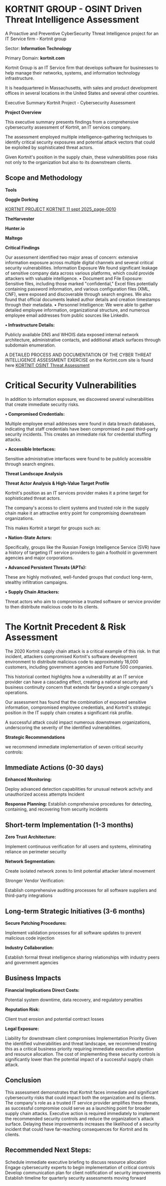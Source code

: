 # KORTNIT GROUP - OSINT Driven Threat Intelligence Assessment
A Proactive and Preventive CyberSecurity Threat Intelligence project for an IT Service firm - Kortnit group

Sector: **Information Technology**

Primary Domain: **kortnit.com**

Kortnit Group is an IT Service firm that develops software for businesses to help manage their networks, systems, and information technology infrastructure.

It is headquartered in Massachusetts, with sales and product development offices in several locations in the United States and several other countries.

Executive Summary Kortnit Project - Cybersecurity Assessment

**Project Overview**

This executive summary presents findings from a comprehensive cybersecurity assessment of Kortnit, an IT services company. 

The assessment employed multiple intelligence-gathering techniques to identify critical security exposures and potential attack vectors that could be exploited by sophisticated threat actors. 

Given Kortnit's position in the supply chain, these vulnerabilities pose risks not only to the organization but also to its downstream clients.

## **Scope and Methodology**

**Tools**

**Goggle Dorking**

[KORTNIT PROJECT KORTNIT 11 sept 2025_page-0010](https://github.com/princecharming24hrs/KORTNIT-OSINT-DRIVEN-THREAT-INTELLIGENCE-ASSESSMENT/blob/main/assets/KORTNIT%20PROJECT%20KORTNIT%2011%20sept%202025_page-0010.jpg)


**TheHarvester**


**Hunter.io**


**Maltego**















**Critical Findings**

Our assessment identified two major areas of concern: extensive information exposure across multiple digital channels and several critical security vulnerabilities.
Information Exposure 
We found significant leakage of sensitive company data across various platforms, which could provide attackers with valuable intelligence. 
• Document and File Exposure: 
Sensitive files, including those marked "confidential," Excel files potentially containing password information, and various configuration files (XML, CNF), were exposed and discoverable through search engines. 
We also found that official documents leaked author details and creation timestamps through their metadata. 
• Personnel Intelligence: 
We were able to gather detailed employee information, organizational structure, and numerous employee email addresses from public sources like LinkedIn. 

**• Infrastructure Details:** 

Publicly available DNS and WHOIS data exposed internal network architecture, administrative contacts, and additional attack surfaces through subdomain enumeration.

A DETAILED PROCESS AND DOCUMENTATION OF THE CYBER THREAT INTELLIGENCE ASSESSMENT EXERCISE on the Kortint.com site is found here [KORTNIT OSINT Threat Assessment](https://drive.google.com/file/d/1r-KLdSG9yALPLZJXL9zbjaZtcksr92Xi/view?usp=drive_link)

# **Critical Security Vulnerabilities** 
In addition to information exposure, we discovered several vulnerabilities that create immediate security risks. 

**• Compromised Credentials:** 

Multiple employee email addresses were found in data breach databases, indicating that staff credentials have been compromised in past third-party security incidents. 
This creates an immediate risk for credential stuffing attacks. 

**• Accessible Interfaces:** 

Sensitive administrative interfaces were found to be publicly accessible through search engines.

**Threat Landscape Analysis** 

**Threat Actor Analysis & High-Value Target**
**Profile** 

Kortnit's position as an IT services provider makes it a prime target for sophisticated threat actors.

 The company's access to client systems and trusted role in the supply chain make it an attractive entry point for compromising downstream organizations. 
 
This makes Kortnit a target for groups such as: 

**• Nation-State Actors:** 

Specifically, groups like the Russian Foreign Intelligence Service (SVR) have a history of targeting IT service providers to gain a foothold in government agencies and major corporations. 

**• Advanced Persistent Threats (APTs):**

These are highly motivated, well-funded groups that conduct long-term, stealthy infiltration campaigns. 

**• Supply Chain Attackers:** 

Threat actors who aim to compromise a trusted software or service provider to then distribute malicious code to its clients.


# **The Kortnit Precedent & Risk Assessment** 

The 2020 Kortnit supply chain attack is a critical example of this risk. In that incident, attackers compromised Kortnit's software development environment to distribute malicious code to approximately 18,000 customers, including government agencies and Fortune 500 companies. 

This historical context highlights how a vulnerability at an IT service provider can have a cascading effect, creating a national security and business continuity concern that extends far beyond a single company's operations. 

Our assessment has found that the combination of exposed sensitive information, compromised employee credentials, and Kortnit's strategic position in the IT supply chain creates a significant risk profile.

 A successful attack could impact numerous downstream organizations, underscoring the severity of the identified vulnerabilities.

**Strategic Recommendations** 

we recommend immediate implementation of seven critical security controls: 

## **Immediate Actions (0-30 days)** 

**Enhanced Monitoring:** 

Deploy advanced detection capabilities for unusual network activity and unauthorized access attempts Incident 

**Response Planning:** 
Establish comprehensive procedures for detecting, containing, and recovering from security incidents 

## **Short-term Implementation (1-3 months)** 

**Zero Trust Architecture:** 

Implement continuous verification for all users and systems, eliminating reliance on perimeter security 

**Network Segmentation:** 

Create isolated network zones to limit potential attacker lateral movement 

Stronger Vendor Verification: 

Establish comprehensive auditing processes for all software suppliers and third-party integrations 

## **Long-term Strategic Initiatives (3-6 months)**

**Secure Patching Procedures:** 

Implement validation processes for all software updates to prevent malicious code injection

**Industry Collaboration:** 

Establish formal threat intelligence sharing relationships with industry peers and government agencies 

## **Business Impacts**

**Financial Implications Direct Costs:** 

Potential system downtime, data recovery, and regulatory penalties 

**Reputation Risk:** 

Client trust erosion and potential contract losses 

**Legal Exposure:** 

Liability for downstream client compromises Implementation Priority
Given the identified vulnerabilities and threat landscape, we recommend treating this as a critical business priority requiring immediate executive attention and resource allocation. 
The cost of implementing these security controls is significantly lower than the potential impact of a successful supply chain attack.

## **Conclusion**

 This assessment demonstrates that Kortnit faces immediate and significant cybersecurity risks that could impact both the organization and its clients. 
The company's role as a trusted IT service provider amplifies these threats, as successful compromise could serve as a launching point for broader supply chain attacks. 
Executive action is required immediately to implement the recommended security controls and reduce the organization's attack surface. 
Delaying these improvements increases the likelihood of a security incident that could have far-reaching consequences for Kortnit and its clients.

## **Recommended Next Steps:** 

Schedule immediate executive briefing to discuss resource allocation Engage cybersecurity experts to begin implementation of critical controls Develop communication plan for client notification of security improvements Establish timeline for quarterly security assessments moving forward

